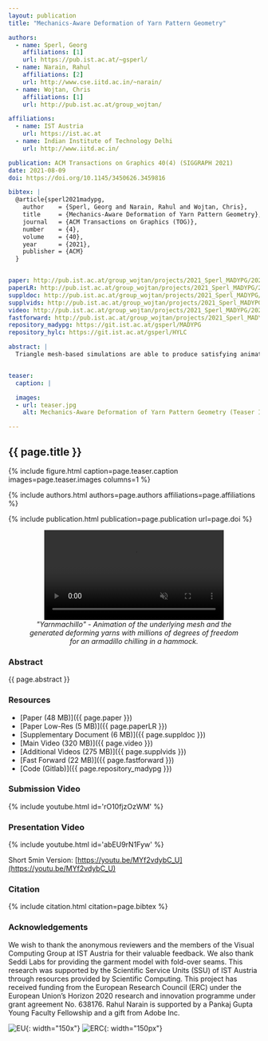 ```yaml
---
layout: publication
title: "Mechanics-Aware Deformation of Yarn Pattern Geometry"

authors:
  - name: Sperl, Georg
    affiliations: [1]
    url: https://pub.ist.ac.at/~gsperl/
  - name: Narain, Rahul
    affiliations: [2]
    url: http://www.cse.iitd.ac.in/~narain/
  - name: Wojtan, Chris
    affiliations: [1]
    url: http://pub.ist.ac.at/group_wojtan/

affiliations:
  - name: IST Austria
    url: https://ist.ac.at
  - name: Indian Institute of Technology Delhi
    url: http://www.iitd.ac.in/

publication: ACM Transactions on Graphics 40(4) (SIGGRAPH 2021)
date: 2021-08-09
doi: https://doi.org/10.1145/3450626.3459816

bibtex: |
  @article{sperl2021madypg,
    author    = {Sperl, Georg and Narain, Rahul and Wojtan, Chris},
    title     = {Mechanics-Aware Deformation of Yarn Pattern Geometry},
    journal   = {ACM Transactions on Graphics (TOG)},
    number    = {4},
    volume    = {40},
    year      = {2021},
    publisher = {ACM}
  }


paper: http://pub.ist.ac.at/group_wojtan/projects/2021_Sperl_MADYPG/2021_MADYPG_paper.pdf
paperLR: http://pub.ist.ac.at/group_wojtan/projects/2021_Sperl_MADYPG/2021_MADYPG_paper_lowres.pdf
suppldoc: http://pub.ist.ac.at/group_wojtan/projects/2021_Sperl_MADYPG/2021_MADYPG_supplementary.pdf
supplvids: http://pub.ist.ac.at/group_wojtan/projects/2021_Sperl_MADYPG/2021_MADYPG_suppl_videos.zip
video: http://pub.ist.ac.at/group_wojtan/projects/2021_Sperl_MADYPG/2021_MADYPG_video.mp4
fastforward: http://pub.ist.ac.at/group_wojtan/projects/2021_Sperl_MADYPG/2021_MADYPG_fastforward.mov
repository_madypg: https://git.ist.ac.at/gsperl/MADYPG
repository_hylc: https://git.ist.ac.at/gsperl/HYLC

abstract: |
  Triangle mesh-based simulations are able to produce satisfying animations of knitted and woven cloth; however, they lack the rich geometric detail of yarn-level simulations. Naive texturing approaches do not consider yarn-level physics, while full yarn-level simulations may become prohibitively expensive for large garments. We propose a method to animate yarn-level cloth geometry on top of an underlying deforming mesh in a mechanics-aware fashion. Using triangle strains to interpolate precomputed yarn geometry, we are able to reproduce effects such as knit loops tightening under stretching. In combination with precomputed mesh animation or real-time mesh simulation, our method is able to animate yarn-level cloth in real-time at large scales.


teaser:
  caption: |

  images:
  - url: teaser.jpg
    alt: Mechanics-Aware Deformation of Yarn Pattern Geometry (Teaser Image)

---
```


## {{ page.title }}

{% include figure.html caption=page.teaser.caption images=page.teaser.images columns=1 %}

{% include authors.html authors=page.authors affiliations=page.affiliations %}

{% include publication.html publication=page.publication url=page.doi %}

<!-- <img src="yarnmachillo.gif" /> -->
<figure style="text-align:center; margin: auto; max-width: 440px;">
  <video id="vid" width="360" autoplay loop muted>
    <source src="yarnmachillo.webm" type="video/webm">
    <source src="yarnmachillo.mp4" type="video/mp4">
    <p>(Unfortunately, your browser does not show the &lt;video&gt; tag. Here's a <a href="yarnmachillo.mp4">manual link</a>.)</p>
  </video>
  <figcaption><i>"Yarnmachillo" - Animation of the underlying mesh and the generated deforming yarns with millions of degrees of freedom for an armadillo chilling in a hammock.</i></figcaption>
</figure>

### Abstract

{{ page.abstract }}

### Resources

* [Paper (48 MB)]({{ page.paper }})
* [Paper Low-Res (5 MB)]({{ page.paperLR }})
* [Supplementary Document (6 MB)]({{ page.suppldoc }})
* [Main Video (320 MB)]({{ page.video }})
* [Additional Videos (275 MB)]({{ page.supplvids }})
* [Fast Forward (22 MB)]({{ page.fastforward }})
* [Code (Gitlab)]({{ page.repository_madypg }})

<!--
* [Pattern Optimization Code]({{ page.repository_hylc }})
-->

### Submission Video

{% include youtube.html id='rO10fjzOzWM' %}

### Presentation Video

{% include youtube.html id='abEU9rN1Fyw' %}

Short 5min Version: [https://youtu.be/MYf2vdybC_U](https://youtu.be/MYf2vdybC_U)

### Citation

{% include citation.html citation=page.bibtex %}


### Acknowledgements
We wish to thank the anonymous reviewers and the members of the Visual Computing Group at IST Austria for their valuable feedback. We also thank Seddi Labs for providing the garment model with fold-over seams.
This research was supported by the Scientific Service Units (SSU) of IST Austria through resources provided by Scientific Computing. This project has received funding from the European Research Council (ERC) under the European Union’s Horizon 2020 research and innovation programme under grant agreement No. 638176. Rahul Narain is supported by a Pankaj Gupta Young Faculty Fellowship and a gift from Adobe Inc.

![EU](flag_yellow_low.jpg){: width="150x"}
![ERC](LOGO-ERC.jpg){: width="150px"}
